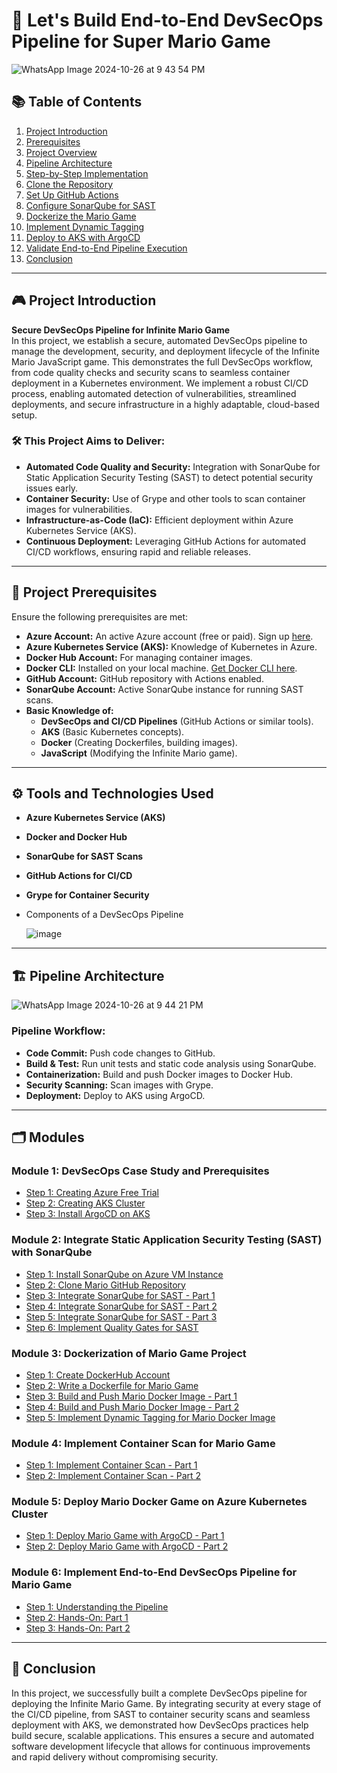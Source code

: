 

# 🚀 Let's Build End-to-End DevSecOps Pipeline for Super Mario Game    
  
![WhatsApp Image 2024-10-26 at 9 43 54 PM](https://github.com/user-attachments/assets/546890df-a20c-4676-82cd-2e0f425914fc)

## 📚 Table of Contents  

1. [Project Introduction](#project-introduction)
2. [Prerequisites](#prerequisites)
3. [Project Overview](#project-overview)
4. [Pipeline Architecture](#pipeline-architecture)
5. [Step-by-Step Implementation](#step-by-step-implementation)
6. [Clone the Repository](#clone-the-repository)
7. [Set Up GitHub Actions](#set-up-github-actions)
8. [Configure SonarQube for SAST](#configure-sonarqube-for-sast)
9. [Dockerize the Mario Game](#dockerize-the-mario-game)
10. [Implement Dynamic Tagging](#implement-dynamic-tagging)
11. [Deploy to AKS with ArgoCD](#deploy-to-aks-with-argocd)
12. [Validate End-to-End Pipeline Execution](#validate-end-to-end-pipeline-execution)
13. [Conclusion](#conclusion)

---
 
## 🎮 Project Introduction         
 
**Secure DevSecOps Pipeline for Infinite Mario Game**  
In this project, we establish a secure, automated DevSecOps pipeline to manage the development, security, and deployment lifecycle of the Infinite Mario JavaScript game. This demonstrates the full DevSecOps workflow, from code quality checks and security scans to seamless container deployment in a Kubernetes environment. We implement a robust CI/CD process, enabling automated detection of vulnerabilities, streamlined deployments, and secure infrastructure in a highly adaptable, cloud-based setup.

### 🛠️ This Project Aims to Deliver:
- **Automated Code Quality and Security:** Integration with SonarQube for Static Application Security Testing (SAST) to detect potential security issues early.
- **Container Security:** Use of Grype and other tools to scan container images for vulnerabilities.
- **Infrastructure-as-Code (IaC):** Efficient deployment within Azure Kubernetes Service (AKS).
- **Continuous Deployment:** Leveraging GitHub Actions for automated CI/CD workflows, ensuring rapid and reliable releases.

---

## 📝 Project Prerequisites

Ensure the following prerequisites are met:

- **Azure Account:** An active Azure account (free or paid). Sign up [here](https://azure.microsoft.com/en-us/free/).
- **Azure Kubernetes Service (AKS):** Knowledge of Kubernetes in Azure.
- **Docker Hub Account:** For managing container images.
- **Docker CLI:** Installed on your local machine. [Get Docker CLI here](https://www.docker.com/products/docker-desktop).
- **GitHub Account:** GitHub repository with Actions enabled.
- **SonarQube Account:** Active SonarQube instance for running SAST scans.
- **Basic Knowledge of:**
  - **DevSecOps and CI/CD Pipelines** (GitHub Actions or similar tools).
  - **AKS** (Basic Kubernetes concepts).
  - **Docker** (Creating Dockerfiles, building images).
  - **JavaScript** (Modifying the Infinite Mario game).

---

## ⚙️ Tools and Technologies Used

- **Azure Kubernetes Service (AKS)**
- **Docker and Docker Hub**
- **SonarQube for SAST Scans**
- **GitHub Actions for CI/CD**
- **Grype for Container Security**
- Components of a DevSecOps Pipeline
  

  ![image](https://github.com/user-attachments/assets/ac583368-28ea-457f-85a4-b809f9a80947)


---

## 🏗️ Pipeline Architecture

![WhatsApp Image 2024-10-26 at 9 44 21 PM](https://github.com/user-attachments/assets/76c2f2b6-4ff2-48cd-9cfc-11d7bb0e1089)

### **Pipeline Workflow**:
- **Code Commit:** Push code changes to GitHub.
- **Build & Test:** Run unit tests and static code analysis using SonarQube.
- **Containerization:** Build and push Docker images to Docker Hub.
- **Security Scanning:** Scan images with Grype.
- **Deployment:** Deploy to AKS using ArgoCD.

---

## 🗂️ Modules

### **Module 1: DevSecOps Case Study and Prerequisites**
- [Step 1: Creating Azure Free Trial](./module_1_prerequisites/1-azure-account.md) 
- [Step 2: Creating AKS Cluster](./module_1_prerequisites/step-2-creating-AKS-cluster.md)
- [Step 3: Install ArgoCD on AKS](./module_1_prerequisites/Step-3-install-argocd-on-aks.md)

### **Module 2: Integrate Static Application Security Testing (SAST) with SonarQube**
- [Step 1: Install SonarQube on Azure VM Instance](module-2/step-8-install-sonarqube-azure-vm.md)
- [Step 2: Clone Mario GitHub Repository](module-2/step-9-clone-mario-repo.md)
- [Step 3: Integrate SonarQube for SAST - Part 1](module-2/step-10-integrate-sonarqube-sast-part1.md)
- [Step 4: Integrate SonarQube for SAST - Part 2](module-2/step-11-integrate-sonarqube-sast-part2.md)
- [Step 5: Integrate SonarQube for SAST - Part 3](module-2/step-12-integrate-sonarqube-sast-part3.md)
- [Step 6: Implement Quality Gates for SAST](module-2/step-14-implement-quality-gates.md)

### **Module 3: Dockerization of Mario Game Project**
- [Step 1: Create DockerHub Account](module-3/step-1-create-dockerhub-account.md)
- [Step 2: Write a Dockerfile for Mario Game](module-3/step-2-write-dockerfile.md)
- [Step 3: Build and Push Mario Docker Image - Part 1](module-3/step-3-build-push-mario-docker-image-part1.md)
- [Step 4: Build and Push Mario Docker Image - Part 2](module-3/step-4-build-push-mario-docker-image-part2.md)
- [Step 5: Implement Dynamic Tagging for Mario Docker Image](module-3/step-5-implement-dynamic-tagging.md)

### **Module 4: Implement Container Scan for Mario Game**
- [Step 1: Implement Container Scan - Part 1](module-4/step-1-Implement-conatiner-scan.md)
- [Step 2: Implement Container Scan - Part 2](module-4/step-2-Implement-container-scan-part-2.md)

### **Module 5: Deploy Mario Docker Game on Azure Kubernetes Cluster**
- [Step 1: Deploy Mario Game with ArgoCD - Part 1](module-5/Deploy-Mario-Game-on-Azure-Kubernetes-Cluster-using-ArgoCD-Part-1.md)
- [Step 2: Deploy Mario Game with ArgoCD - Part 2](module-5/Deploy-Mario-Game-on-Azure-Kubernetes-Cluster-using-ArgoCD-Part-2.md)

### **Module 6: Implement End-to-End DevSecOps Pipeline for Mario Game**
- [Step 1: Understanding the Pipeline](module_6/step-1-understanding-end-to-end-devsecops-pipeline-for-mario-game.md)
- [Step 2: Hands-On: Part 1](module_6/step-2-hands-on-part-1-implement-end-to-end-devsecops-pipeline-for-mario-game.md)
- [Step 3: Hands-On: Part 2](module_6/step-3-hands-on-part-2-implement-end-to-end-devsecops-pipeline-for-mario-game.md)

---

## 🎯 Conclusion

In this project, we successfully built a complete DevSecOps pipeline for deploying the Infinite Mario Game. By integrating security at every stage of the CI/CD pipeline, from SAST to container security scans and seamless deployment with AKS, we demonstrated how DevSecOps practices help build secure, scalable applications. This ensures a secure and automated software development lifecycle that allows for continuous improvements and rapid delivery without compromising security.





